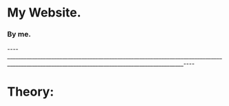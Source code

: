 # My Website.
### By me. 
----______________________________________________________________________________________________________________________________________________----





# Theory: 

